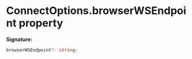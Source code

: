 # ConnectOptions.browserWSEndpoint property

**Signature:**

```typescript
browserWSEndpoint?: string;
```
